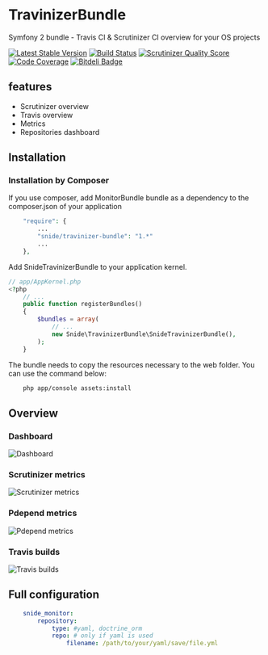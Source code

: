 TravinizerBundle
================

Symfony 2 bundle - Travis CI &amp; Scrutinizer CI overview for your OS projects

[![Latest Stable Version](https://poser.pugx.org/snide/travinizer-bundle/v/stable.png)](https://packagist.org/packages/snide/travinizer-bundle)
[![Build Status](https://travis-ci.org/pdenis/TravinizerBundle.png?branch=master)](https://travis-ci.org/pdenis/TravinizerBundle)
[![Scrutinizer Quality Score](https://scrutinizer-ci.com/g/pdenis/TravinizerBundle/badges/quality-score.png?s=6e2c048bdf5fe15a16fb9af8c36c71398c6772d0)](https://scrutinizer-ci.com/g/pdenis/TravinizerBundle/)
[![Code Coverage](https://scrutinizer-ci.com/g/pdenis/TravinizerBundle/badges/coverage.png?s=78e6ba4355429d14ae89ef388ac720322cba6230)](https://scrutinizer-ci.com/g/pdenis/TravinizerBundle/)
[![Bitdeli Badge](https://d2weczhvl823v0.cloudfront.net/pdenis/travinizerbundle/trend.png)](https://bitdeli.com/free "Bitdeli Badge")

## features
- Scrutinizer overview
- Travis overview
- Metrics
- Repositories dashboard

## Installation

### Installation by Composer

If you use composer, add MonitorBundle bundle as a dependency to the composer.json of your application

```php
    "require": {
        ...
        "snide/travinizer-bundle": "1.*"
        ...
    },

```

Add SnideTravinizerBundle to your application kernel.

```php
// app/AppKernel.php
<?php
    // ...
    public function registerBundles()
    {
        $bundles = array(
            // ...
            new Snide\TravinizerBundle\SnideTravinizerBundle(),
        );
    }
```

The bundle needs to copy the resources necessary to the web folder. You can use the command below:

```bash
    php app/console assets:install
```

## Overview

### Dashboard
<img src="https://raw.github.com/pdenis/TravinizerBundle/master/docs/screenshots/travinizer_dashboard.png" alt="Dashboard">

### Scrutinizer metrics
<img src="https://raw.github.com/pdenis/TravinizerBundle/master/docs/screenshots/travinizer_metrics.png" alt="Scrutinizer metrics">

### Pdepend metrics
<img src="https://raw.github.com/pdenis/TravinizerBundle/master/docs/screenshots/travinizer_pdepend_metrics.png" alt="Pdepend metrics">

### Travis builds
<img src="https://raw.github.com/pdenis/TravinizerBundle/master/docs/screenshots/travinizer_builds.png" alt="Travis builds">

## Full configuration

```yaml
    snide_monitor:
        repository:
            type: #yaml, doctrine_orm
            repo: # only if yaml is used
                filename: /path/to/your/yaml/save/file.yml
```